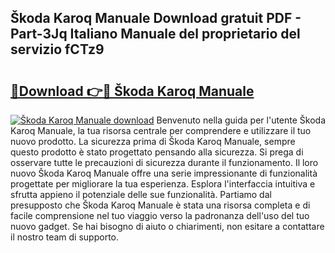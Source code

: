 ## Škoda Karoq Manuale Download gratuit PDF - Part-3Jq Italiano Manuale del proprietario del servizio fCTz9

# <h2><a href="http://dff1nt.blite.top/?on=%c5%a0koda+Karoq+Manuale">🔗Download 👉🔴 Škoda Karoq Manuale</a></h2>

[![Škoda Karoq Manuale download](https://i.imgur.com/lujVjoI.png)](http://dff1nt.blite.top/?on=%c5%a0koda+Karoq+Manuale)
Benvenuto nella guida per l'utente Škoda Karoq Manuale, la tua risorsa centrale per comprendere e utilizzare il tuo nuovo prodotto. La sicurezza prima di Škoda Karoq Manuale, sempre questo prodotto è stato progettato pensando alla sicurezza. Si prega di osservare tutte le precauzioni di sicurezza durante il funzionamento. Il loro nuovo Škoda Karoq Manuale offre una serie impressionante di funzionalità progettate per migliorare la tua esperienza. Esplora l'interfaccia intuitiva e sfrutta appieno il potenziale delle sue funzionalità. Partiamo dal presupposto che Škoda Karoq Manuale è stata una risorsa completa e di facile comprensione nel tuo viaggio verso la padronanza dell'uso del tuo nuovo gadget. Se hai bisogno di aiuto o chiarimenti, non esitare a contattare il nostro team di supporto.
